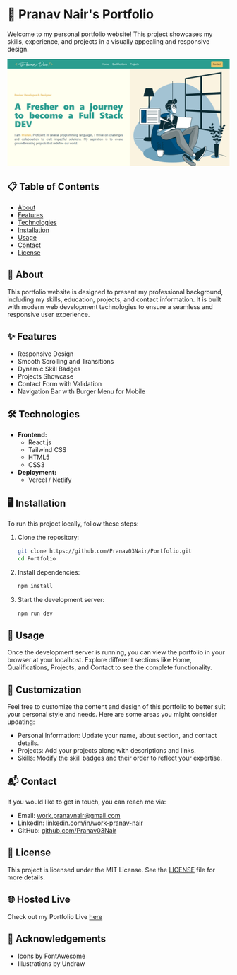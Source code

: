 # 🚀 Pranav Nair's Portfolio

Welcome to my personal portfolio website! This project showcases my skills, experience, and projects in a visually appealing and responsive design.

![Portfolio Screenshot](public/Screenshot.png)

## 📋 Table of Contents

- [About](#about)
- [Features](#features)
- [Technologies](#technologies)
- [Installation](#installation)
- [Usage](#usage)
- [Contact](#contact)
- [License](#license)

## 🌟 About

This portfolio website is designed to present my professional background, including my skills, education, projects, and contact information. It is built with modern web development technologies to ensure a seamless and responsive user experience.

## ✨ Features

- Responsive Design
- Smooth Scrolling and Transitions
- Dynamic Skill Badges
- Projects Showcase
- Contact Form with Validation
- Navigation Bar with Burger Menu for Mobile

## 🛠️ Technologies

- **Frontend:**
  - React.js
  - Tailwind CSS
  - HTML5
  - CSS3
- **Deployment:**
  - Vercel / Netlify

## 🖥️ Installation

To run this project locally, follow these steps:

1. Clone the repository:

   ```sh
   git clone https://github.com/Pranav03Nair/Portfolio.git
   cd Portfolio
   ```

2. Install dependencies:

   ```sh
   npm install
   ```

3. Start the development server:
   ```sh
   npm run dev
   ```

## 🚀 Usage

Once the development server is running, you can view the portfolio in your browser at your localhost. Explore different sections like Home, Qualifications, Projects, and Contact to see the complete functionality.

## 📝 Customization

Feel free to customize the content and design of this portfolio to better suit your personal style and needs. Here are some areas you might consider updating:

- Personal Information: Update your name, about section, and contact details.
- Projects: Add your projects along with descriptions and links.
- Skills: Modify the skill badges and their order to reflect your expertise.

## 📬 Contact

If you would like to get in touch, you can reach me via:

- Email: [work.pranavnair@gmail.com](https://mail.google.com/mail/u/0/?fs=1&tf=cm&to=work.pranavnair@gmail.com)
- LinkedIn: [linkedin.com/in/work-pranav-nair](https://www.linkedin.com/in/work-pranav-nair/)
- GitHub: [github.com/Pranav03Nair](https://github.com/Pranav03Nair)

## 📄 License

This project is licensed under the MIT License. See the [LICENSE](LICENSE) file for more details.

## 🌐 Hosted Live

Check out my Portfolio Live [here](https://pranav-nair.netlify.app/)

## 🌟 Acknowledgements

- Icons by FontAwesome
- Illustrations by Undraw
